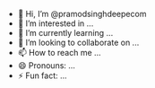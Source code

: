 - 👋 Hi, I’m @pramodsinghdeepecom
- 👀 I’m interested in ...
- 🌱 I’m currently learning ...
- 💞️ I’m looking to collaborate on ...
- 📫 How to reach me ...
- 😄 Pronouns: ...
- ⚡ Fun fact: ...

<!---
pramodsinghdeepecom/pramodsinghdeepecom is a ✨ special ✨ repository because its `README.md` (this file) appears on your GitHub profile.
You can click the Preview link to take a look at your changes.
--->
